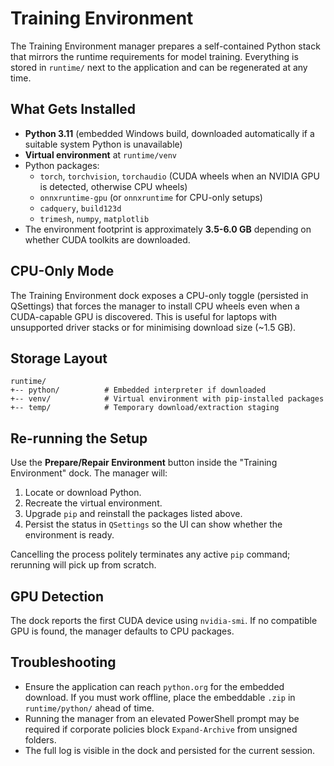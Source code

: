 # Training Environment

The Training Environment manager prepares a self-contained Python stack that mirrors the runtime requirements for model training. Everything is stored in `runtime/` next to the application and can be regenerated at any time.

## What Gets Installed
- **Python 3.11** (embedded Windows build, downloaded automatically if a suitable system Python is unavailable)
- **Virtual environment** at `runtime/venv`
- Python packages:
  - `torch`, `torchvision`, `torchaudio` (CUDA wheels when an NVIDIA GPU is detected, otherwise CPU wheels)
  - `onnxruntime-gpu` (or `onnxruntime` for CPU-only setups)
  - `cadquery`, `build123d`
  - `trimesh`, `numpy`, `matplotlib`
- The environment footprint is approximately **3.5-6.0 GB** depending on whether CUDA toolkits are downloaded.

## CPU-Only Mode
The Training Environment dock exposes a CPU-only toggle (persisted in QSettings) that forces the manager to install CPU wheels even when a CUDA-capable GPU is discovered. This is useful for laptops with unsupported driver stacks or for minimising download size (~1.5 GB).

## Storage Layout
```
runtime/
+-- python/          # Embedded interpreter if downloaded
+-- venv/            # Virtual environment with pip-installed packages
+-- temp/            # Temporary download/extraction staging
```

## Re-running the Setup
Use the **Prepare/Repair Environment** button inside the "Training Environment" dock. The manager will:
1. Locate or download Python.
2. Recreate the virtual environment.
3. Upgrade `pip` and reinstall the packages listed above.
4. Persist the status in `QSettings` so the UI can show whether the environment is ready.

Cancelling the process politely terminates any active `pip` command; rerunning will pick up from scratch.

## GPU Detection
The dock reports the first CUDA device using `nvidia-smi`. If no compatible GPU is found, the manager defaults to CPU packages.

## Troubleshooting
- Ensure the application can reach `python.org` for the embedded download. If you must work offline, place the embeddable `.zip` in `runtime/python/` ahead of time.
- Running the manager from an elevated PowerShell prompt may be required if corporate policies block `Expand-Archive` from unsigned folders.
- The full log is visible in the dock and persisted for the current session.
